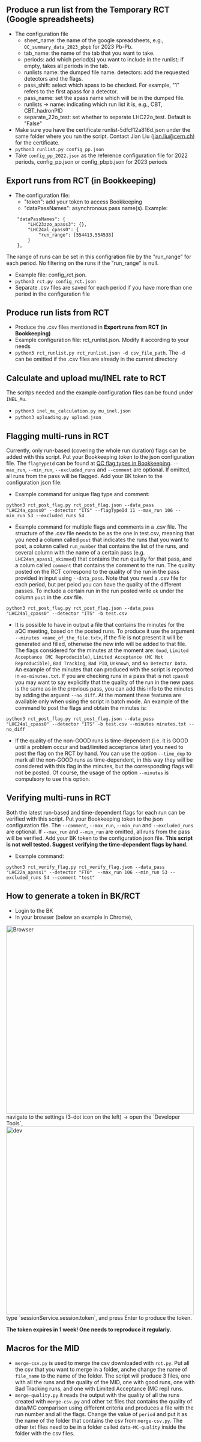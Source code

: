 ## Produce a run list from the Temporary RCT (Google spreadsheets)
- The configuration file
  - sheet_name: the name of the google spreadsheets, e.g., `QC_summary_data_2023_pbpb` for 2023 Pb-Pb.
  - tab_name: the name of the tab that you want to take.
  - periods: add which period(s) you want to include in the runlist; if empty, takes all periods in the tab.
  - runlists name: the dumped file name. detectors: add the requested detectors and the flags.
  - pass_shift: select which apass to be checked. For example, "1" refers to the first apass for a detector.
  - pass_name: set the apass name which will be in the dumped file.
  - runlists -> name: indicating which run list it is, e.g., CBT, CBT_hadronPID
  - separate_22o_test: set whether to separate LHC22o_test. Default is "False"
- Make sure you have the certificate runlist-5dfcf12a816d.json under the same folder where you run the script. Contact Jian Liu (jian.liu@cern.ch) for the certificate.
- `python3 runlist.py config_pp.json`
- Take `config_pp_2022.json` as the reference configuration file for 2022 periods, config_pp.json or config_pbpb.json for 2023 periods

## Export runs from RCT (in Bookkeeping)
- The configuration file:
  - "token": add your token to access Bookkeeping
  - "dataPassNames": asynchronous pass name(s). Example:
```
    "dataPassNames": {
        "LHC23zzo_apass3": {},
        "LHC24al_cpass0": {
            "run_range": [554413,554538]
        }
    },
```
The range of runs can be set in this configration file by the "run_range" for each period. No filtering on the runs if the "run_range" is null.
- Example file: config_rct.json.  
- `python3 rct.py config_rct.json`
- Separate .csv files are saved for each period if you have more than one period in the configuration file
## Produce run lists from RCT
- Produce the .csv files mentioned in **Export runs from RCT (in Bookkeeping)** 
- Example configuration file: rct_runlist.json. Modify it according to your needs
- `python3 rct_runlist.py rct_runlist.json -d csv_file_path`. The `-d` can be omitted if the .csv files are already in the current directory 
## Calculate and upload mu/INEL rate to RCT
The scritps needed and the example configuration files can be found under `INEL_Mu`. 
- `python3 inel_mu_calculation.py mu_inel.json` 
- `python3 uploading.py upload.json`
## Flagging multi-runs in RCT
Currently, only run-based (covering the whole run duration) flags can be added with this script. Put your Bookkeeping token to the json configuration file. The `flagTypeId` can be found at [QC flag types in Bookkeeping](https://ali-bookkeeping.cern.ch/?page=qc-flag-types-overview). `--max_run`, `--min_run`, `--excluded_runs` and `--comment` are optional. If omitted, all runs from the pass will be flagged. Add your BK token to the configuration json file.
- Example command for unique flag type and comment: 
```
python3 rct_post_flag.py rct_post_flag.json --data_pass "LHC24a_cpass0" --detector "ITS" --flagTypeId 11 --max_run 106 --min_run 53 --excluded_runs 54
```
- Example command for multiple flags and comments in a .csv file. The structure of the .csv file needs to be as the one in test.csv, meaning that you need a column called `post` that indicates the runs that you want to post, a column called `run_number` that contains the list of the runs, and several column with the name of a certain pass (e.g. `LHC24an_apass1_skimmed`) that contains the run quality for that pass, and a colum called `comment` that contains the comment to the run. The quality posted on the RCT correspond to the quality of the run in the pass provided in input using `--data_pass`. Note that you need a .csv file for each period, but per peiod you can have the quality of the different passes. To include a certain run in the run posted write `ok` under the column `post` in the .csv file.
```
python3 rct_post_flag.py rct_post_flag.json --data_pass "LHC24al_cpass0" --detector "ITS" -b test.csv
```
- It is possible to have in output a file that contains the minutes for the aQC meeting, based on the posted runs. To produce it use the argument `--minutes <name_of_the_file.txt>`, if the file is not present it will be generated and filled, otherwise the new info will be added to that file. The flags considered for the minutes at the moment are: `Good`, `Limited Acceptance (MC Reproducible)`, `Limited Acceptance (MC Not Reproducible)`, `Bad Tracking`, `Bad PID`, `Unknown`, and `No Detector Data`. An example of the minutes that can produced with the script is reported in `ex-minutes.txt`. If you are checking runs in a pass that is not `cpass0` you may want to say explicitly that the quality of the run in the new pass is the same as in the previous pass, you can add this info to the minutes by adding the arguent `--no_diff`. At the moment these features are available only when using the script in batch mode. An example of the command to post the flags and obtain the minutes is:
```
python3 rct_post_flag.py rct_post_flag.json --data_pass "LHC24al_cpass0" --detector "ITS" -b test.csv --minutes minutes.txt --no_diff
```
- If the quality of the non-GOOD runs is time-dependent (i.e. it is GOOD until a problem occur and bad/limited acceptance later) you need to post the flag on the RCT by hand. You can use the option `--time_dep` to mark all the non-GOOD runs as time-dependent, in this way they will be considered with this flag in the minutes, but the corresponding flags will not be posted. Of course, the usage of the option `--minutes` is compulsory to use this option.
## Verifying multi-runs in RCT
Both the latest run-based and time-dependent flags for each run can be verified with this script. Put your Bookkeeping token to the json configuration file. The `--comment`, `--max_run`, `--min_run` and `--excluded_runs` are optional. If `--max_run` and `--min_run` are omitted, all runs from the pass will be verified. Add your BK token to the configuration json file. **This script is not well tested. Suggest verifying the time-dependent flags by hand.** 
- Example command:
```
python3 rct_verify_flag.py rct_verify_flag.json --data_pass "LHC22a_apass1" --detector "FT0"  --max_run 106 --min_run 53 --excluded_runs 54 --comment "test"
```
## How to generate a token in BK/RCT
- Login to the BK
- In your browser (below an example in Chrome), 
<img src="images/Browser.png" alt="Browser" width="500"/>
navigate to the settings (3-dot icon on the left) -> open the `Developer Tools`,
<img src="images/dev_tool.png" alt="dev" width="500"/>
type `sessionService.session.token`, and press Enter to produce the token.

**The token expires in 1 week! One needs to reproduce it regularly.** 

## Macros for the MID
- `merge-csv.py` is used to merge the csv downloaded with `rct.py`. Put all the csv that you want to merge in a folder, anche change the name of `file_name` to the name of the folder. The script will produce 3 files, one with all the runs and the quality of the MID, one with good runs, one with Bad Tracking runs, and one with Limited Acceptance (MC rep) runs.
- `merge-quality.py` it reads the output with the quality of all the runs created with `merge-csv.py` and other txt files that contains the quality of data/MC comparison using different criteria and produces a file with the run number and all the flags. Change the value of `period` and put it as the name of the folder that contains the csv from `merge-csv.py`. The other txt files need to be in a folder called `data-MC-quality` inside the folder with the csv files.
